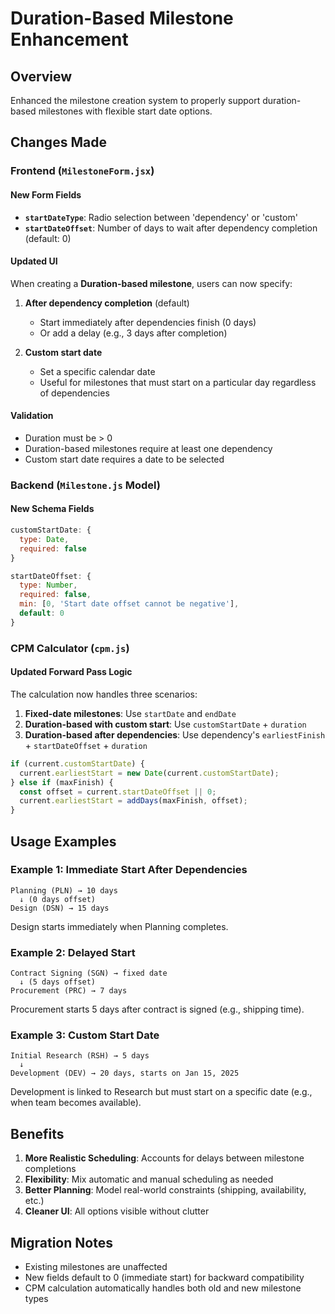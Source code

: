 # Duration-Based Milestone Enhancement

## Overview
Enhanced the milestone creation system to properly support duration-based milestones with flexible start date options.

## Changes Made

### Frontend (`MilestoneForm.jsx`)

#### New Form Fields
- **`startDateType`**: Radio selection between 'dependency' or 'custom'
- **`startDateOffset`**: Number of days to wait after dependency completion (default: 0)

#### Updated UI
When creating a **Duration-based milestone**, users can now specify:

1. **After dependency completion** (default)
   - Start immediately after dependencies finish (0 days)
   - Or add a delay (e.g., 3 days after completion)

2. **Custom start date**
   - Set a specific calendar date
   - Useful for milestones that must start on a particular day regardless of dependencies

#### Validation
- Duration must be > 0
- Duration-based milestones require at least one dependency
- Custom start date requires a date to be selected

### Backend (`Milestone.js` Model)

#### New Schema Fields
```javascript
customStartDate: {
  type: Date,
  required: false
}

startDateOffset: {
  type: Number,
  required: false,
  min: [0, 'Start date offset cannot be negative'],
  default: 0
}
```

### CPM Calculator (`cpm.js`)

#### Updated Forward Pass Logic
The calculation now handles three scenarios:

1. **Fixed-date milestones**: Use `startDate` and `endDate`
2. **Duration-based with custom start**: Use `customStartDate` + `duration`
3. **Duration-based after dependencies**: Use dependency's `earliestFinish` + `startDateOffset` + `duration`

```javascript
if (current.customStartDate) {
  current.earliestStart = new Date(current.customStartDate);
} else if (maxFinish) {
  const offset = current.startDateOffset || 0;
  current.earliestStart = addDays(maxFinish, offset);
}
```

## Usage Examples

### Example 1: Immediate Start After Dependencies
```
Planning (PLN) → 10 days
  ↓ (0 days offset)
Design (DSN) → 15 days
```
Design starts immediately when Planning completes.

### Example 2: Delayed Start
```
Contract Signing (SGN) → fixed date
  ↓ (5 days offset)
Procurement (PRC) → 7 days
```
Procurement starts 5 days after contract is signed (e.g., shipping time).

### Example 3: Custom Start Date
```
Initial Research (RSH) → 5 days
  ↓
Development (DEV) → 20 days, starts on Jan 15, 2025
```
Development is linked to Research but must start on a specific date (e.g., when team becomes available).

## Benefits

1. **More Realistic Scheduling**: Accounts for delays between milestone completions
2. **Flexibility**: Mix automatic and manual scheduling as needed
3. **Better Planning**: Model real-world constraints (shipping, availability, etc.)
4. **Cleaner UI**: All options visible without clutter

## Migration Notes

- Existing milestones are unaffected
- New fields default to 0 (immediate start) for backward compatibility
- CPM calculation automatically handles both old and new milestone types
